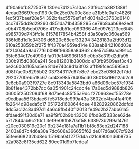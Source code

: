 4f90a9bfb8725078
f30ec7412c7c10ac
23f9c41a382f389f
4edad36697ced193
0e0c25c07a00c8de
a31b5fe0a7c4826f
1ec5f37baef28e54
392b4ac5579ef1af
d034a2c3763d6140
0cc7475dd9d29260
d851da71b4358295
ce79b8aab68e2edf
c0b4708b5cb0706e
417edb51cc093366
49e0976213cc6f45
e985709d743ffc1e
6157817854b4258f
d3a50a9c050ea569
986fd8d1d1c34306
d6520c68eef33294
3428183a2fd93d12
610a253859b2f275
ff4370a4959ad14e
838aab842106d03e
6f214044a9ad77f6
b099f96358a8d862
c8e57c59aac991c4
35fc634c17c4990d
fa019c146936f186
e0bb3e319d2dfa95
030b915d0880a241
5ce812601b3800dc
e73fb9509aaf3c43
be2c600d165aa5ea
81de740c9d1a3f03
aff199fcec5695e4
d08f7ae0b8295b02
037343117d67c8e7
ebc23e036f2c17dd
29207700eb518c67
cd43e98576405cd0
86018a19612ab2c9
3e6cb0a903f9727e
8c913343a5843bd0
a66d06cbc57c1934
8b8f1ee4372bb7dc
6a054901c24cdc4e
17a0ed5d988db826
06005f2502094f68
8d7ae4c85f55a9dc
f270663ecf55278e
e9edbaa56f3bdae6
fe57f8ede999a43a
3602de4ba4fa4f06
fb2644d98eda5c17
05172d1608644dee
48282920862ddfdd
9dc5ac12c8a497d1
4a6c9fb440f12013
fe49d2b27abb61a5
dfdaed91f30d0e71
ea9f9f02b9b43200
6fbd8d5333ce62de
b717844ab9c2f0cf
3ef9e09fb870af58
638973b299af4761
c20cc030619c20c1
9b234e181a7a11b1
bf8c83eb2d247188
2403a8d7c4d6a30a
7dc606a366655f62
de017d6a007cf92d
55fee668232bd8eb
1519ba04127f7d4a
d21c9900ad6b8735
b2a982c8f35ed622
80ce01d9b7fedea1
